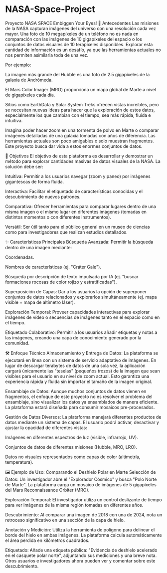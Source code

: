 # NASA-Space-Project
Proyecto NASA SPACE Embiggen Your Eyes!
📜 Antecedentes
Las misiones de la NASA capturan imágenes del universo con una resolución cada vez mayor. Una foto de 10 megapíxeles de un teléfono no es nada en comparación con las imágenes de 10 gigapíxeles del espacio o los conjuntos de datos visuales de 10 terapíxeles disponibles. Explorar esta cantidad de información es un desafío, ya que las herramientas actuales no nos permiten asimilarla toda de una vez.

Por ejemplo:

La imagen más grande del Hubble es una foto de 2.5 gigapíxeles de la galaxia de Andrómeda.

El Mars Color Imager (MRO) proporciona un mapa global de Marte a nivel de gigapíxeles cada día.

Sitios como EarthData y Solar System Treks ofrecen vistas increíbles, pero se necesitan nuevas ideas para hacer que la exploración de estos datos, especialmente los que cambian con el tiempo, sea más rápida, fluida e intuitiva.

Imagina poder hacer zoom en una tormenta de polvo en Marte o comparar imágenes detalladas de una galaxia tomadas con años de diferencia. Las herramientas actuales son poco amigables o solo muestran fragmentos. Este proyecto busca dar vida a estos enormes conjuntos de datos.

🎯 Objetivos
El objetivo de esta plataforma es desarrollar y demostrar un método para explorar cantidades masivas de datos visuales de la NASA. La solución debe ser:

Intuitiva: Permitir a los usuarios navegar (zoom y paneo) por imágenes gigantescas de forma fluida.

Interactiva: Facilitar el etiquetado de características conocidas y el descubrimiento de nuevos patrones.

Comparativa: Ofrecer herramientas para comparar lugares dentro de una misma imagen o el mismo lugar en diferentes imágenes (tomadas en distintos momentos o con diferentes instrumentos).

Versátil: Ser útil tanto para el público general en un museo de ciencias como para investigadores que realizan estudios detallados.

✨ Características Principales
Búsqueda Avanzada: Permitir la búsqueda dentro de una imagen mediante:

Coordenadas.

Nombres de características (ej. "Cráter Gale").

Búsqueda por descripción de texto impulsada por IA (ej. "buscar formaciones rocosas de color rojizo y estratificadas").

Superposición de Capas: Dar a los usuarios la opción de superponer conjuntos de datos relacionados y explorarlos simultáneamente (ej. mapa visible + mapa de altímetro láser).

Exploración Temporal: Proveer capacidades interactivas para explorar imágenes de vídeo o secuencias de imágenes tanto en el espacio como en el tiempo.

Etiquetado Colaborativo: Permitir a los usuarios añadir etiquetas y notas a las imágenes, creando una capa de conocimiento generado por la comunidad.

🛠️ Enfoque Técnico
Almacenamiento y Entrega de Datos: La plataforma se ejecutará en línea con un sistema de servicio adaptativo de imágenes. En lugar de descargar terabytes de datos de una sola vez, la aplicación cargará únicamente las "teselas" (pequeños trozos) de la imagen que sean visibles para el usuario en su nivel de zoom actual. Esto garantiza una experiencia rápida y fluida sin importar el tamaño de la imagen original.

Ensamblaje de Datos: Aunque muchos conjuntos de datos vienen en fragmentos, el enfoque de este proyecto no es resolver el problema del ensamblaje, sino visualizar los datos ya ensamblados de manera eficiente. La plataforma estará diseñada para consumir mosaicos pre-procesados.

Gestión de Datos Diversos: La plataforma manejará diferentes productos de datos mediante un sistema de capas. El usuario podrá activar, desactivar y ajustar la opacidad de diferentes vistas:

Imágenes en diferentes espectros de luz (visible, infrarrojo, UV).

Conjuntos de datos de diferentes misiones (Hubble, MRO, LRO).

Datos no visuales representados como capas de color (altimetría, temperatura).

🖼️ Ejemplo de Uso: Comparando el Deshielo Polar en Marte
Selección de Datos: Un investigador abre el "Explorador Cósmico" y busca "Polo Norte de Marte". La plataforma carga un mosaico de imágenes de 5 gigapíxeles del Mars Reconnaissance Orbiter (MRO).

Exploración Temporal: El investigador utiliza un control deslizante de tiempo para ver imágenes de la misma región tomadas en diferentes años.

Descubrimiento: Al comparar una imagen de 2018 con una de 2024, nota un retroceso significativo en una sección de la capa de hielo.

Anotación y Medición: Utiliza la herramienta de polígono para delinear el borde del hielo en ambas imágenes. La plataforma calcula automáticamente el área perdida en kilómetros cuadrados.

Etiquetado: Añade una etiqueta pública: "Evidencia de deshielo acelerado en el casquete polar norte", adjuntando sus mediciones y una breve nota. Otros usuarios e investigadores ahora pueden ver y comentar sobre este descubrimiento.
